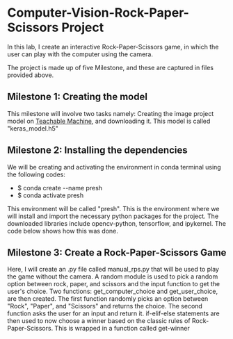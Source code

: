 # Computer-Vision-Rock-Paper-Scissors Project
In this lab, I create an interactive Rock-Paper-Scissors game, in which the user can play with the computer using the camera.

The project is made up of five Milestone, and these are captured in files provided above.

## Milestone 1: Creating the model
This milestone will involve two tasks namely: Creating the image project model on [Teachable Machine](https://teachablemachine.withgoogle.com/), and downloading it. This model is called "keras_model.h5"

## Milestone 2: Installing the dependencies
We will be creating and activating the environment in conda terminal using the following codes:
* $ conda create --name presh
* $ conda activate presh

This environment will be called "presh". This is the environment where we will install and import the necessary python packages for the project. The downloaded libraries include opencv-python, tensorflow, and ipykernel. The code below shows how this was done.

## Milestone 3: Create a Rock-Paper-Scissors Game
Here, I will create an .py file called manual_rps.py that will be used to play the game without the camera.
A random module is used to pick a random option between rock, paper, and scissors and the input function to get the user's choice.
Two functions: get_computer_choice and get_user_choice, are then created. The first function randomly picks an option between "Rock", "Paper", and "Scissors" and returns the choice. The second function asks the user for an input and return it.
if-elif-else statements are then used to now choose a winner based on the classic rules of Rock-Paper-Scissors. This is wrapped in a function called get-winner
